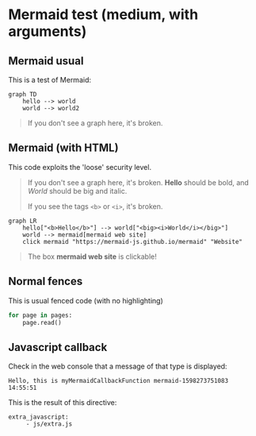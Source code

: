 # Mermaid test (medium, with arguments)

## Mermaid usual
This is a test of Mermaid:

```mermaid
graph TD
    hello --> world
    world --> world2
```

> If you don't see a graph here, it's broken.

## Mermaid (with HTML)

This code exploits the 'loose' security level.

> If you don't see a graph here, it's broken.
> **Hello** should be bold, and *World* should be big and italic.
>
> If you see the tags `<b>` or `<i>`, it's broken.

```mermaid
graph LR
    hello["<b>Hello</b>"] --> world["<big><i>World</i></big>"]
    world --> mermaid[mermaid web site]
    click mermaid "https://mermaid-js.github.io/mermaid" "Website"
```

> The box **mermaid web site** is clickable!


## Normal fences
This is usual fenced code (with no highlighting)

```python
for page in pages:
    page.read()
```

## Javascript callback
Check in the web console that a message of that type is displayed:

```
Hello, this is myMermaidCallbackFunction mermaid-1598273751083 14:55:51
```

This is the result of this directive:

```
extra_javascript:
     - js/extra.js
```